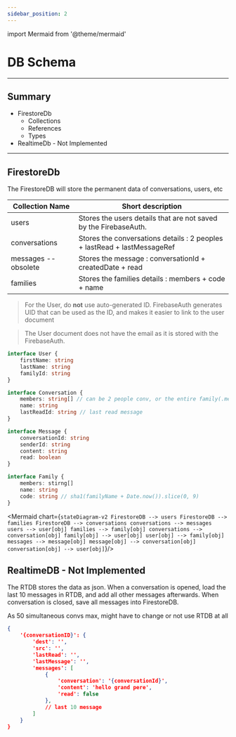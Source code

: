 ```yaml
---
sidebar_position: 2
---
```


import Mermaid from '@theme/mermaid'

# DB Schema

---

## Summary

* FirestoreDb
  * Collections
  * References
  * Types
* RealtimeDb - Not Implemented

---

## FirestoreDb

The FirestoreDB will store the permanent data of conversations, users, etc

| Collection Name | Short description |
| --------------- | ----------------- |
| users | Stores the users details that are not saved by the FirebaseAuth. |
| conversations | Stores the conversations details : 2 peoples + lastRead + lastMessageRef |
| messages -- obsolete | Stores the message : conversationId + createdDate + read |
| families | Stores the families details : members + code + name |



> For the User, do **not** use auto-generated ID. FirebaseAuth generates UID that can be used as the ID, and makes it easier to link to the user document

> The User document does not have the email as it is stored with the FirebaseAuth. 

```TypeScript
interface User {
    firstName: string
    lastName: string
	familyId: string
}
```

```TypeScript
interface Conversation {
    members: string[] // can be 2 people conv, or the entire family(.members) 
    name: string
    lastReadId: string // last read message
}
```

```TypeScript
interface Message {
    conversationId: string
    senderId: string
    content: string
    read: boolean
}
```

```TypeScript
interface Family {
    members: stirng[]
    name: string
    code: string // sha1(familyName + Date.now()).slice(0, 9)
}
```

<Mermaid chart={`
    stateDiagram-v2
        FirestoreDB --> users
        FirestoreDB --> families
        FirestoreDB --> conversations
        conversations --> messages
        users --> user[obj]
        families --> family[obj]
        conversations --> conversation[obj]
        family[obj] --> user[obj]
        user[obj] --> family[obj]
        messages --> message[obj]
        message[obj] --> conversation[obj]
        conversation[obj] --> user[obj]
`}/>


## RealtimeDB - Not Implemented

The RTDB stores the data as json. When a conversation is opened, load the last 10 messages in RTDB, and add all other messages afterwards. When conversation is closed, save all messages into FirestoreDB.

As 50 simultaneous convs max, might have to change or not use RTDB at all

```json
{
    '{conversationID}': {
        'dest': '',
        'src': '',
        'lastRead': '',
        'lastMessage': '',
        'messages': [
            {
                'conversation': '{conversationId}',
                'content': 'hello grand pere',
                'read': false
            },
            // last 10 message
        ]
    }
}
```